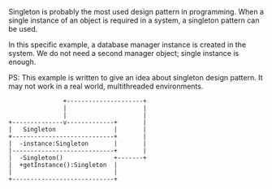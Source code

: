 Singleton is probably the most used design pattern in programming. When a single instance of an object is required in a system, a singleton pattern can be used. 

In this specific example, a database manager instance is created in the system. We do not need a second manager object; single instance is enough.

PS: This example is written to give an idea about singleton design pattern. It may not work in a real world, multithreaded environments.

```
               +---------------------+
               |                     |
               |                     |
+--------------v-------------+       |
|   Singleton                |       |
+----------------------------+       |
|  -instance:Singleton       |       |
|----------------------------+       |
|  -Singleton()              +-------+
|  +getInstance():Singleton  |
|                            |
+----------------------------+
```
